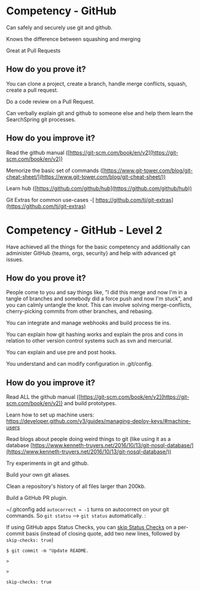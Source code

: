 # Competency - GitHub

Can safely and securely use git and github.

Knows the difference between squashing and merging

Great at Pull Requests

## How do you prove it?

You can clone a project, create a branch, handle merge conflicts, squash, create a pull request.

Do a code review on a Pull Request.

Can verbally explain git and github to someone else and help them learn the SearchSpring git processes.

## How do you improve it?

Read the github manual ([https://git-scm.com/book/en/v2](https://git-scm.com/book/en/v2)) 

Memorize the basic set of commands ([https://www.git-tower.com/blog/git-cheat-sheet/](https://www.git-tower.com/blog/git-cheat-sheet/)) 

Learn hub ([https://github.com/github/hub](https://github.com/github/hub)) 

Git Extras for common use-cases -[ https://github.com/tj/git-extras](https://github.com/tj/git-extras)

# Competency - GitHub - Level 2

Have achieved all the things for the basic competency and additionally can administer GitHub {teams, orgs, security} and help with advanced git issues.

## How do you prove it?

People come to you and say things like, "I did this merge and now I'm in a tangle of branches and somebody did a force push and now I'm stuck", and you can calmly untangle the knot. This can involve solving merge-conflicts, cherry-picking commits from other branches, and rebasing.

You can integrate and manage webhooks and build process tie ins.  

You can explain how git hashing works and explain the pros and cons in relation to other version control systems such as svn and mercurial.

You can explain and use pre and post hooks.

You understand and can modify configuration in .git/config.

## How do you improve it?

Read ALL the github manual ([https://git-scm.com/book/en/v2](https://git-scm.com/book/en/v2)) and build prototypes.

Learn how to set up machine users: https://developer.github.com/v3/guides/managing-deploy-keys/#machine-users

Read blogs about people doing weird things to git (like using it as a database [https://www.kenneth-truyers.net/2016/10/13/git-nosql-database/](https://www.kenneth-truyers.net/2016/10/13/git-nosql-database/)) 

Try experiments in git and github.  

Build your own git aliases.

Clean a repository's history of all files larger than 200kb.

Build a GitHub PR plugin.

~/.gitconfig add `autocorrect = -1` turns on autocorrect on your git commands.  So `git statsu` --> `git status` automatically.  :

If using GitHub apps Status Checks, you can [skip Status Checks](https://help.github.com/articles/about-status-checks/#skipping-and-requesting-checks-for-individual-commits) on a per-commit basis (instead of closing quote, add two new lines, followed by `skip-checks: true`)
```
$ git commit -m "Update README.

>

>

skip-checks: true

```

